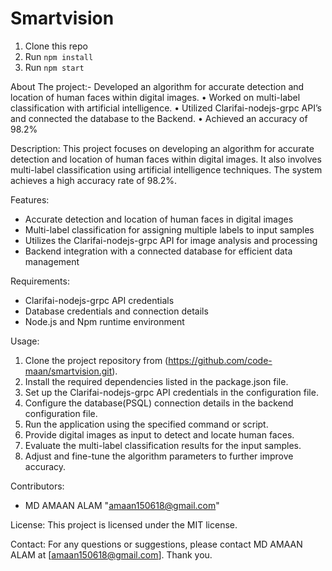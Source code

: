 # Smartvision
1. Clone this repo
2. Run `npm install`
3. Run `npm start`

About The project:- 
Developed an algorithm for accurate detection and location of human faces
within digital images.
• Worked on multi-label classification with artificial intelligence.
• Utilized Clarifai-nodejs-grpc API’s and connected the database to the Backend.
• Achieved an accuracy of 98.2%

Description:
This project focuses on developing an algorithm for accurate detection and location of human faces within digital images. It also involves multi-label classification using artificial intelligence techniques. The system achieves a high accuracy rate of 98.2%.

Features:
- Accurate detection and location of human faces in digital images
- Multi-label classification for assigning multiple labels to input samples
- Utilizes the Clarifai-nodejs-grpc API for image analysis and processing
- Backend integration with a connected database for efficient data management

Requirements:
- Clarifai-nodejs-grpc API credentials
- Database credentials and connection details
- Node.js and Npm runtime environment

Usage:
1. Clone the project repository from (https://github.com/code-maan/smartvision.git).
2. Install the required dependencies listed in the package.json file.
3. Set up the Clarifai-nodejs-grpc API credentials in the configuration file.
4. Configure the database(PSQL) connection details in the backend configuration file.
5. Run the application using the specified command or script.
6. Provide digital images as input to detect and locate human faces.
7. Evaluate the multi-label classification results for the input samples.
8. Adjust and fine-tune the algorithm parameters to further improve accuracy.

Contributors:
- MD AMAAN ALAM "amaan150618@gmail.com"

License:
This project is licensed under the MIT license.

Contact:
For any questions or suggestions, please contact MD AMAAN ALAM at [amaan150618@gmail.com].
Thank you.

